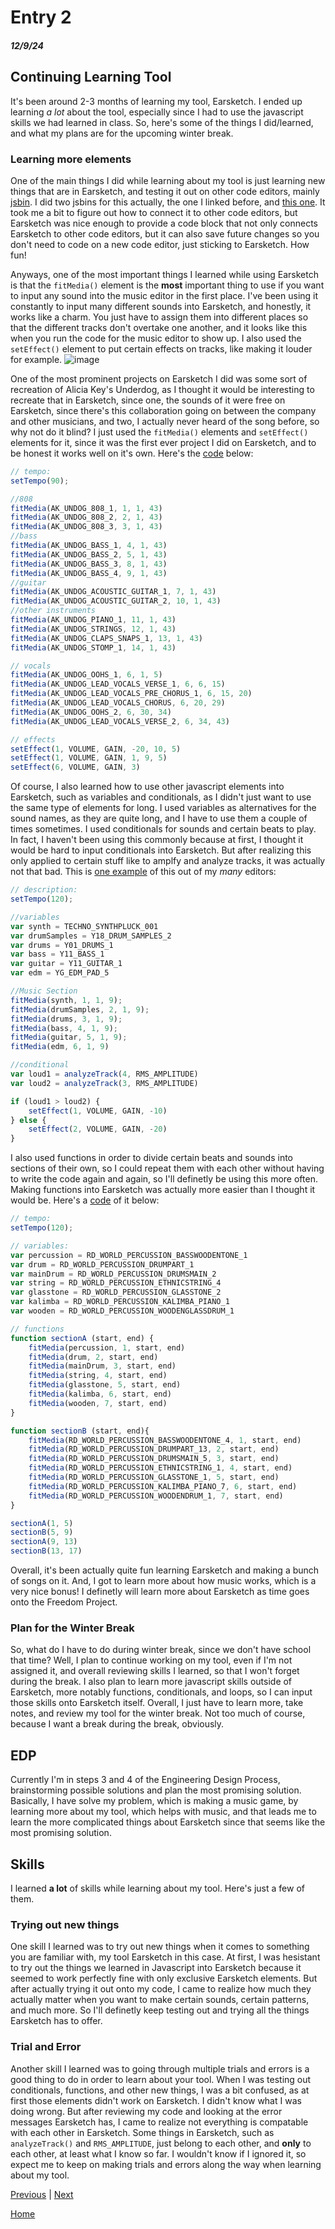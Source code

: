 # Entry 2
##### 12/9/24

## Continuing Learning Tool
It's been around 2-3 months of learning my tool, Earsketch. I ended up learning *a lot* about the tool, especially since I had to use the javascript skills we had learned in class. So, here's some of the things I did/learned, and what my plans are for the upcoming winter break.

### Learning more elements
One of the main things I did while learning about my tool is just learning new things that are in Earsketch, and testing it out on other code editors, mainly [jsbin](https://jsbin.com/yayubolaze/edit?html,css,output). I did two jsbins for this actually, the one I linked before, and [this one](https://jsbin.com/woxajunela/1/edit?html,output). It took me a bit to figure out how to connect it to other code editors, but Earsketch was nice enough to provide a code block that not only connects Earsketch to other code editors, but it can also save future changes so you don't need to code on a new code editor, just sticking to Earsketch. How fun!

Anyways, one of the most important things I learned while using Earsketch is that the `fitMedia()` element is the **most** important thing to use if you want to input any sound into the music editor in the first place. I've been using it constantly to input many different sounds into Earsketch, and honestly, it works like a charm. You just have to assign them into different places so that the different tracks don't overtake one another, and it looks like this when you run the code for the music editor to show up. I also used the `setEffect()` element to put certain effects on tracks, like making it louder for example.
![image](https://github.com/user-attachments/assets/1ae608e7-5c6f-426a-a114-0213e27009cc)

One of the most prominent projects on Earsketch I did was some sort of recreation of Alicia Key's Underdog, as I thought it would be interesting to recreate that in Earsketch, since one, the sounds of it were free on Earsketch, since there's this collaboration going on between the company and other musicians, and two, I actually never heard of the song before, so why not do it blind? I just used the `fitMedia()` elements and `setEffect()` elements for it, since it was the first ever project I did on Earsketch, and to be honest it works well on it's own. Here's the [code](https://earsketch.gatech.edu/earsketch2/?sharing=MiQYCfFVzS1eXFgGYppkFg) below:
```js
// tempo: 
setTempo(90);

//808
fitMedia(AK_UNDOG_808_1, 1, 1, 43)
fitMedia(AK_UNDOG_808_2, 2, 1, 43)
fitMedia(AK_UNDOG_808_3, 3, 1, 43)
//bass
fitMedia(AK_UNDOG_BASS_1, 4, 1, 43)
fitMedia(AK_UNDOG_BASS_2, 5, 1, 43)
fitMedia(AK_UNDOG_BASS_3, 8, 1, 43)
fitMedia(AK_UNDOG_BASS_4, 9, 1, 43)
//guitar
fitMedia(AK_UNDOG_ACOUSTIC_GUITAR_1, 7, 1, 43)
fitMedia(AK_UNDOG_ACOUSTIC_GUITAR_2, 10, 1, 43)
//other instruments
fitMedia(AK_UNDOG_PIANO_1, 11, 1, 43)
fitMedia(AK_UNDOG_STRINGS, 12, 1, 43)
fitMedia(AK_UNDOG_CLAPS_SNAPS_1, 13, 1, 43)
fitMedia(AK_UNDOG_STOMP_1, 14, 1, 43)

// vocals
fitMedia(AK_UNDOG_OOHS_1, 6, 1, 5)
fitMedia(AK_UNDOG_LEAD_VOCALS_VERSE_1, 6, 6, 15)
fitMedia(AK_UNDOG_LEAD_VOCALS_PRE_CHORUS_1, 6, 15, 20)
fitMedia(AK_UNDOG_LEAD_VOCALS_CHORUS, 6, 20, 29)
fitMedia(AK_UNDOG_OOHS_2, 6, 30, 34)
fitMedia(AK_UNDOG_LEAD_VOCALS_VERSE_2, 6, 34, 43)

// effects
setEffect(1, VOLUME, GAIN, -20, 10, 5)
setEffect(1, VOLUME, GAIN, 1, 9, 5)
setEffect(6, VOLUME, GAIN, 3)
```

Of course, I also learned how to use other javascript elements into Earsketch, such as variables and conditionals, as I didn't just want to use the same type of elements for long. I used variables as alternatives for the sound names, as they are quite long, and I have to use them a couple of times sometimes. I used conditionals for sounds and certain beats to play. In fact, I haven't been using this commonly because at first, I thought it would be hard to input conditionals into Earsketch. But after realizing this only applied to certain stuff like to amplfy and analyze tracks, it was actually not that bad. This is [one example](https://earsketch.gatech.edu/earsketch2/?sharing=mMnc0kl_hpBlouIoSmUzQA) of this out of my *many* editors:
```js
// description: 
setTempo(120);

//variables
var synth = TECHNO_SYNTHPLUCK_001
var drumSamples = Y18_DRUM_SAMPLES_2
var drums = Y01_DRUMS_1
var bass = Y11_BASS_1
var guitar = Y11_GUITAR_1
var edm = YG_EDM_PAD_5

//Music Section
fitMedia(synth, 1, 1, 9);
fitMedia(drumSamples, 2, 1, 9);
fitMedia(drums, 3, 1, 9);
fitMedia(bass, 4, 1, 9);
fitMedia(guitar, 5, 1, 9);
fitMedia(edm, 6, 1, 9)

//conditional
var loud1 = analyzeTrack(4, RMS_AMPLITUDE)
var loud2 = analyzeTrack(3, RMS_AMPLITUDE)

if (loud1 > loud2) {
    setEffect(1, VOLUME, GAIN, -10)
} else {
    setEffect(2, VOLUME, GAIN, -20)
}
```

I also used functions in order to divide certain beats and sounds into sections of their own, so I could repeat them with each other without having to write the code again and again, so I'll definetly be using this more often. Making functions into Earsketch was actually more easier than I thought it would be. Here's a [code](https://earsketch.gatech.edu/earsketch2/?sharing=WlIuL5eON1uG6ilE5frDVg) of it below:
```js
// tempo: 
setTempo(120);

// variables:
var percussion = RD_WORLD_PERCUSSION_BASSWOODENTONE_1
var drum = RD_WORLD_PERCUSSION_DRUMPART_1
var mainDrum = RD_WORLD_PERCUSSION_DRUMSMAIN_2
var string = RD_WORLD_PERCUSSION_ETHNICSTRING_4
var glasstone = RD_WORLD_PERCUSSION_GLASSTONE_2
var kalimba = RD_WORLD_PERCUSSION_KALIMBA_PIANO_1
var wooden = RD_WORLD_PERCUSSION_WOODENGLASSDRUM_1

// functions
function sectionA (start, end) {
    fitMedia(percussion, 1, start, end)
    fitMedia(drum, 2, start, end)
    fitMedia(mainDrum, 3, start, end)
    fitMedia(string, 4, start, end)
    fitMedia(glasstone, 5, start, end)
    fitMedia(kalimba, 6, start, end)
    fitMedia(wooden, 7, start, end)
}

function sectionB (start, end){
    fitMedia(RD_WORLD_PERCUSSION_BASSWOODENTONE_4, 1, start, end)
    fitMedia(RD_WORLD_PERCUSSION_DRUMPART_13, 2, start, end)
    fitMedia(RD_WORLD_PERCUSSION_DRUMSMAIN_5, 3, start, end)
    fitMedia(RD_WORLD_PERCUSSION_ETHNICSTRING_1, 4, start, end)
    fitMedia(RD_WORLD_PERCUSSION_GLASSTONE_1, 5, start, end)
    fitMedia(RD_WORLD_PERCUSSION_KALIMBA_PIANO_7, 6, start, end)
    fitMedia(RD_WORLD_PERCUSSION_WOODENDRUM_1, 7, start, end)
}

sectionA(1, 5)
sectionB(5, 9)
sectionA(9, 13)
sectionB(13, 17)
```
Overall, it's been actually quite fun learning Earsketch and making a bunch of songs on it. And, I got to learn more about how music works, which is a very nice bonus! I definetly will learn more about Earsketch as time goes onto the Freedom Project.

### Plan for the Winter Break
So, what do I have to do during winter break, since we don't have school that time? Well, I plan to continue working on my tool, even if I'm not assigned it, and overall reviewing skills I learned, so that I won't forget during the break. I also plan to learn more javascript skills outside of Earsketch, more notably functions, conditionals, and loops, so I can input those skills onto Earsketch itself. Overall, I just have to learn more, take notes, and review my tool for the winter break. Not too much of course, because I want a break during the break, obviously.

## EDP
Currently I'm in steps 3 and 4 of the Engineering Design Process, brainstorming possible solutions and plan the most promising solution. Basically, I have solve my problem, which is making a music game, by learning more about my tool, which helps with music, and that leads me to learn the more complicated things about Earsketch since that seems like the most promising solution.

## Skills
I learned **a lot** of skills while learning about my tool. Here's just a few of them.

### Trying out new things
One skill I learned was to try out new things when it comes to something you are familiar with, my tool Earsketch in this case. At first, I was hesistant to try out the things we learned in Javascript into Earsketch because it seemed to work perfectly fine with only exclusive Earsketch elements. But after actually trying it out onto my code, I came to realize how much they actually matter when you want to make certain sounds, certain patterns, and much more. So I'll definetly keep testing out and trying all the things Earsketch has to offer.

### Trial and Error
Another skill I learned was to going through multiple trials and errors is a good thing to do in order to learn about your tool. When I was testing out conditionals, functions, and other new things, I was a bit confused, as at first those elements didn't work on Earsketch. I didn't know what I was doing wrong. But after reviewing my code and looking at the error messages Earsketch has, I came to realize not everything is compatable with each other in Earsketch. Some things in Earsketch, such as `analyzeTrack()` and `RMS_AMPLITUDE`, just belong to each other, and **only** to each other, at least what I know so far. I wouldn't know if I ignored it, so expect me to keep on making trials and errors along the way when learning about my tool.

[Previous](entry01.md) | [Next](entry03.md)

[Home](../README.md)
